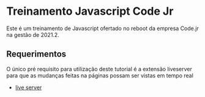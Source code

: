 # Treinamento Javascript Code Jr

Este é um treinamento de Javascript ofertado no reboot da empresa Code.jr na gestão de 2021.2.

## Requerimentos

O único pré requisito para utilização deste tutorial é a extensão liveserver para que as mudanças feitas na páginas possam ser vistas em tempo real

- [live server](https://marketplace.visualstudio.com/items?itemName=ritwickdey.LiveServer)